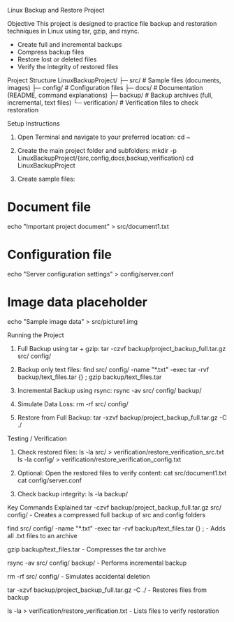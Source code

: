 Linux Backup and Restore Project

Objective
This project is designed to practice file backup and restoration techniques in Linux using tar, gzip, and rsync. 
- Create full and incremental backups
- Compress backup files
- Restore lost or deleted files
- Verify the integrity of restored files

Project Structure
LinuxBackupProject/
├─ src/               # Sample files (documents, images)
├─ config/            # Configuration files
├─ docs/              # Documentation (README, command explanations)
├─ backup/            # Backup archives (full, incremental, text files)
└─ verification/      # Verification files to check restoration

Setup Instructions
1. Open Terminal and navigate to your preferred location:
  cd ~

2. Create the main project folder and subfolders:
  mkdir -p LinuxBackupProject/{src,config,docs,backup,verification}
  cd LinuxBackupProject

3. Create sample files:
  # Document file
  echo "Important project document" > src/document1.txt

  # Configuration file
  echo "Server configuration settings" > config/server.conf

  # Image data placeholder
  echo "Sample image data" > src/picture1.img

Running the Project
1. Full Backup using tar + gzip:
  tar -czvf backup/project_backup_full.tar.gz src/ config/

2. Backup only text files:
  find src/ config/ -name "*.txt" -exec tar -rvf backup/text_files.tar {} \;
  gzip backup/text_files.tar

3. Incremental Backup using rsync:
  rsync -av src/ config/ backup/

4. Simulate Data Loss:
  rm -rf src/ config/

5. Restore from Full Backup:
  tar -xzvf backup/project_backup_full.tar.gz -C ./

Testing / Verification
1. Check restored files:
  ls -la src/ > verification/restore_verification_src.txt
  ls -la config/ > verification/restore_verification_config.txt

2. Optional: Open the restored files to verify content:
  cat src/document1.txt
  cat config/server.conf

3. Check backup integrity:
  ls -la backup/

Key Commands Explained
tar -czvf backup/project_backup_full.tar.gz src/ config/  -  Creates a compressed full backup of src and config folders

find src/ config/ -name "*.txt" -exec tar -rvf backup/text_files.tar {} \;  -  Adds all .txt files to an archive

gzip backup/text_files.tar  -  Compresses the tar archive

rsync -av src/ config/ backup/  -  Performs incremental backup

rm -rf src/ config/  -  Simulates accidental deletion

tar -xzvf backup/project_backup_full.tar.gz -C ./  -  Restores files from backup

ls -la > verification/restore_verification.txt  -  Lists files to verify restoration
